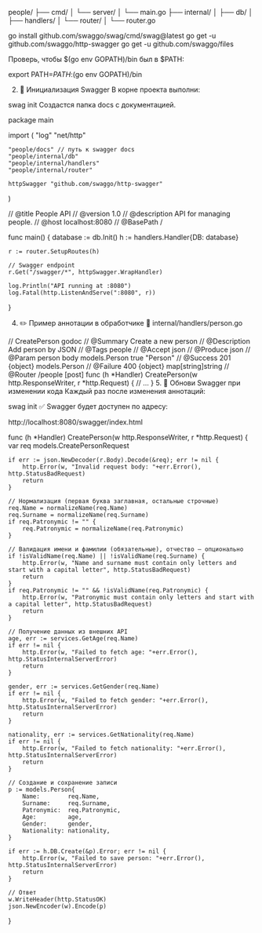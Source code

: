 people/
├── cmd/
│   └── server/
│       └── main.go
├── internal/
│   ├── db/
│   ├── handlers/
│   └── router/
│       └── router.go


go install github.com/swaggo/swag/cmd/swag@latest
go get -u github.com/swaggo/http-swagger
go get -u github.com/swaggo/files

Проверь, чтобы $(go env GOPATH)/bin был в $PATH:


export PATH=$PATH:$(go env GOPATH)/bin

2. 📂 Инициализация Swagger
В корне проекта выполни:


swag init
Создастся папка docs с документацией.

package main

import (
	"log"
	"net/http"

	"people/docs" // путь к swagger docs
	"people/internal/db"
	"people/internal/handlers"
	"people/internal/router"

	httpSwagger "github.com/swaggo/http-swagger"
)

// @title           People API
// @version         1.0
// @description     API for managing people.
// @host            localhost:8080
// @BasePath        /

func main() {
	database := db.Init()
	h := handlers.Handler{DB: database}

	r := router.SetupRoutes(h)

	// Swagger endpoint
	r.Get("/swagger/*", httpSwagger.WrapHandler)

	log.Println("API running at :8080")
	log.Fatal(http.ListenAndServe(":8080", r))
}


4. ✏️ Пример аннотации в обработчике
📁 internal/handlers/person.go

// CreatePerson godoc
// @Summary      Create a new person
// @Description  Add person by JSON
// @Tags         people
// @Accept       json
// @Produce      json
// @Param        person  body  models.Person  true  "Person"
// @Success      201     {object}  models.Person
// @Failure      400     {object}  map[string]string
// @Router       /people [post]
func (h *Handler) CreatePerson(w http.ResponseWriter, r *http.Request) {
	// ...
}
5. 🔁 Обнови Swagger при изменении кода
Каждый раз после изменения аннотаций:


swag init
✅ Swagger будет доступен по адресу:

http://localhost:8080/swagger/index.html

func (h *Handler) CreatePerson(w http.ResponseWriter, r *http.Request) {
	var req models.CreatePersonRequest

	if err := json.NewDecoder(r.Body).Decode(&req); err != nil {
		http.Error(w, "Invalid request body: "+err.Error(), http.StatusBadRequest)
		return
	}

	// Нормализация (первая буква заглавная, остальные строчные)
	req.Name = normalizeName(req.Name)
	req.Surname = normalizeName(req.Surname)
	if req.Patronymic != "" {
		req.Patronymic = normalizeName(req.Patronymic)
	}

	// Валидация имени и фамилии (обязательные), отчество — опционально
	if !isValidName(req.Name) || !isValidName(req.Surname) {
		http.Error(w, "Name and surname must contain only letters and start with a capital letter", http.StatusBadRequest)
		return
	}
	if req.Patronymic != "" && !isValidName(req.Patronymic) {
		http.Error(w, "Patronymic must contain only letters and start with a capital letter", http.StatusBadRequest)
		return
	}

	// Получение данных из внешних API
	age, err := services.GetAge(req.Name)
	if err != nil {
		http.Error(w, "Failed to fetch age: "+err.Error(), http.StatusInternalServerError)
		return
	}

	gender, err := services.GetGender(req.Name)
	if err != nil {
		http.Error(w, "Failed to fetch gender: "+err.Error(), http.StatusInternalServerError)
		return
	}

	nationality, err := services.GetNationality(req.Name)
	if err != nil {
		http.Error(w, "Failed to fetch nationality: "+err.Error(), http.StatusInternalServerError)
		return
	}

	// Создание и сохранение записи
	p := models.Person{
		Name:        req.Name,
		Surname:     req.Surname,
		Patronymic:  req.Patronymic,
		Age:         age,
		Gender:      gender,
		Nationality: nationality,
	}

	if err := h.DB.Create(&p).Error; err != nil {
		http.Error(w, "Failed to save person: "+err.Error(), http.StatusInternalServerError)
		return
	}

	// Ответ
	w.WriteHeader(http.StatusOK)
	json.NewEncoder(w).Encode(p)
}









